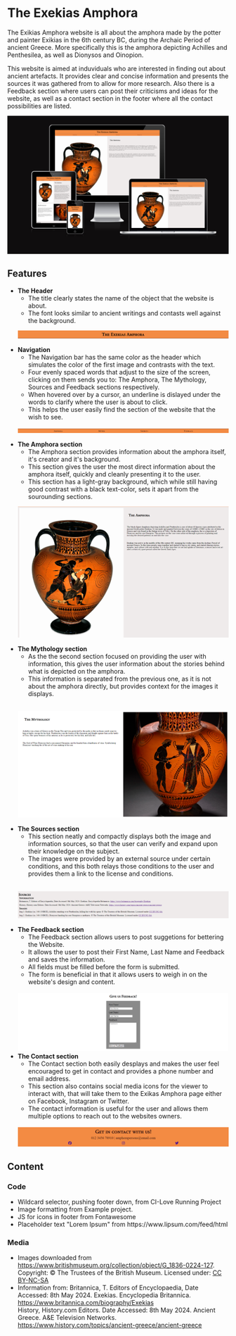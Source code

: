 # The Exekias Amphora
The Exikias Amphora website is all about the amphora made by the potter and painter Exikias in the 6th century BC, during the Archaic Period of ancient Greece. More specifically this is the amphora depicting Achilles and Penthesilea, as well as Dionysos and Oinopion.

This website is aimed at induviduals who are interested in finding out about ancient artefacts. It provides clear and concise information and presents the sources it was gathered from to allow for more research. Also there is a Feedback section where users can post their criticisms and ideas for the website, as well as a contact section in the footer where all the contact possibilities are listed.

<img src="assets/images/Resposiveness.png" alt="The Exikias Amphora Website on different screens">

## Features
<ul>
<li><strong>The Header</strong>
    <ul>
    <li>The title clearly states the name of the object that the website is about.</li>
    <li>The font looks similar to ancient writings and contasts well against the background.</li>
    </ul>
</li>

<img src="assets/images/Header.png" alt="The header of the page"><br>

<li><strong>Navigation</strong>
    <ul>
    <li>The Navigation bar has the same color as the header which simulates the color of the first image and contrasts with the text.</li>
    <li>Four evenly spaced words that adjust to the size of the screen, clicking on them sends you to: The Amphora, The Mythology, Sources and Feedback sections respectively.</li>
    <li>When hovered over by a cursor, an underline is dislayed under the words to clarify where the user is about to click.</li>
    <li>This helps the user easily find the section of the website that the wish to see.</li>
    </ul>
</li>

<img src="assets/images/navigation.png" alt="The navigation bar"><br>

<li><strong>The Amphora section</strong>
    <ul>
    <li>The Amphora section provides information about the amphora itself, it's creator and it's background.</li>
    <li>This section gives the user the most direct information about the amphora itself, quickly and cleanly presenting it to the user.</li>
    <li>This section has a light-gray background, which while still having good contrast with a black text-color, sets it apart from the sourounding sections.</li>
    </ul>
</li>

<img src="assets/images/Amphora.png" alt="The section about the amphora"><br>

<li><strong>The Mythology section</strong>
    <ul>
    <li>As the the second section focused on providing the user with information, this gives the user information about the stories behind what is depicted on the amphora.</li>
    <li>This information is separated from the previous one, as it is not about the amphora directly, but provides context for the images it displays.</li>
    </ul>
    <br>
</li>

<img src="assets/images/mythology.png" alt="The section about the mythology"><br>

<li><strong>The Sources section</strong>
    <ul>
    <li>This section neatly and compactly displays both the image and information sources, so that the user can verify and expand upon their knowledge on the subject.</li>
    <li>The images were provided by an external source under certain conditions, and this both relays those conditions to the user and provides them a link to the license and conditions.</li>
    </ul>
    <br>
</li>

<img src="assets/images/Sources.png" alt="The sources section"><br>

<li><strong>The Feedback section</strong>
    <ul>
    <li>The Feedback section allows users to post suggetions for bettering the Website.</li>
    <li>It allows the user to post their First Name, Last Name and Feedback and saves the information.</li>
    <li>All fields must be filled before the form is submitted.</li>
    <li>The form is beneficial in that it allows users to weigh in on the website's design and content.</li>
    </ul>
    <br>
</li>

<img src="assets/images/feedback.png" alt="The Feedback section">

<li><strong>The Contact section</strong>
    <ul>
    <li>The Contact section both easily desplays and makes the user feel encouraged to get in contact and provides a phone number and email address.</li>
    <li>This section also contains social media icons for the viewer to interact with, that will take them to the Exikas Amphora page either on Facebook, Instagram or Twitter.</li>
    <li>The contact information is useful for the user and allows them multiple options to reach out to the websites owners.</li>
    </ul>
    <br>
</li>

<img src="assets/images/Footer.png" alt="The contact section">

</ul>

## Content
### Code
<ul>
    <li>Wildcard selector, pushing footer down, from CI-Love Running Project</li>
    <li>Image formatting from Example project.</li>
    <li>JS for icons in footer from Fontawesome</li>
    <li>Placeholder text "Lorem Ipsum" from https://www.lipsum.com/feed/html</li>
</ul>

### Media
<ul>
    <li>Images downloaded from <a href="https://www.britishmuseum.org/collection/object/G_1836-0224-127" target="_blank" rel="noopener">https://www.britishmuseum.org/collection/object/G_1836-0224-127</a>. Copyright: ©
                    The Trustees of the British Museum. Licensed under: <a
                     href="https://creativecommons.org/licenses/by-nc-sa/4.0/" target="_blank" rel="noopener">CC
                        BY-NC-SA</a>
    </li>
    <li>Information from: Britannica, T. Editors of Encyclopaedia, Date Accessed: 8th May 2024.
                    Exekias. Encyclopedia
                    Britannica. <a href="https://www.britannica.com/biography/Exekias" target="_blank"
                        rel="noopener">https://www.britannica.com/biography/Exekias</a>
                        <br>
        History, History.com Editors. Date Accessed: 8th May 2024. Ancient Greece.
                    A&E Television Networks.
                    <a href="https://www.history.com/topics/ancient-greece/ancient-greece" target="_blank"
                        rel="noopener">https://www.history.com/topics/ancient-greece/ancient-greece</a> 
    </li>
</ul>